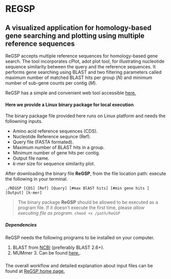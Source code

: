 # REGSP

## A visualized application for homology-based gene searching and plotting using multiple reference sequences

ReGSP accepts multiple reference sequences for homology-based gene search. The tool incorporates cPlot, adot plot tool, for illustrating nucleotide sequence similarity between the query and the reference sequences. It performs gene searching using BLAST and two filtering parameters called maximum number of matched BLAST hits per group (*N*) and minimum number of sub-gene counts per contig (*M*).

ReGSP has a simple and convenient web tool accessible [here.](https://ds.mju.ac.kr/regsp/#/navregsp/regsp)

#### Here we provide a Linux binary package for local execution

The binary package file provided here runs on Linux platform and needs the followning inputs.

- Amino acid reference sequences (CDS).
- Nucleotide Reference sequnce (Ref).
- Query file (FASTA formated).
- Maximum number of BLAST hits in a group.
- Minimum number of gene hits per contig. 
- Output file name.
- *k-mer* size for sequence similarity plot.

After downloading the binary file **ReGSP**, from the file location path: execute the following in your terminal.
```
./REGSP [CDS] [Ref] [Query] [#max BlAST hits] [#min gene hits ] [Output] [k-mer]
 ```

> The binary package **ReGSP** should be allowed to be executed as a program file. If it doesn't execute the first time, please *allow executing file as program*.
`chmod +x /path/ReGSP`

##### Dependencies 

ReGSP needs the following programs to be installed on your computer.

1. BLAST from [NCBI](https://ftp.ncbi.nlm.nih.gov/blast/executables/blast+/) (preferably BLAST 2.6+).
2. MUMmer 3. Can be found [here.](http://mummer.sourceforge.net/).

###

The overall workflow and detailed explanation about input files can be found at [ReGSP home page.](https://ds.mju.ac.kr/regsp/#/intro)
